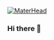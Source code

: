 [![MaterHead](https://media3.giphy.com/media/qgQUggAC3Pfv687qPC/giphy.gif)](https://www.vernersgrzibovskis.com/)

### Hi there 👋

<!--
**grzibovskis/grzibovskis** is a ✨ _special_ ✨ repository because its `README.md` (this file) appears on your GitHub profile.

Here are some ideas to get you started:

- 🔭 I’m currently working on ...
- 🌱 I’m currently learning ...
- 👯 I’m looking to collaborate on ...
- 🤔 I’m looking for help with ...
- 💬 Ask me about ...
- 📫 How to reach me: ...
- 😄 Pronouns: ...
- ⚡ Fun fact: ...
-->
